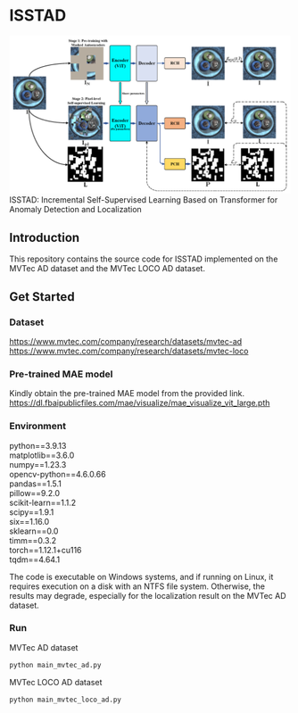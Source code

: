 ISSTAD
======
![Image](https://github.com/xjspin/ISSTAD/raw/main/pngs/cover.png)
ISSTAD: Incremental Self-Supervised Learning Based on Transformer for Anomaly Detection and Localization

Introduction
-------------
This repository contains the source code for ISSTAD implemented on the MVTec AD dataset and the MVTec LOCO AD dataset.

Get Started
-------------
### Dataset
https://www.mvtec.com/company/research/datasets/mvtec-ad
https://www.mvtec.com/company/research/datasets/mvtec-loco

### Pre-trained MAE model
Kindly obtain the pre-trained MAE model from the provided link.  
https://dl.fbaipublicfiles.com/mae/visualize/mae_visualize_vit_large.pth

### Environment
python==3.9.13  
matplotlib==3.6.0  
numpy==1.23.3  
opencv-python==4.6.0.66  
pandas==1.5.1  
pillow==9.2.0  
scikit-learn==1.1.2  
scipy==1.9.1  
six==1.16.0  
sklearn==0.0  
timm==0.3.2  
torch==1.12.1+cu116  
tqdm==4.64.1

The code is executable on Windows systems, and if running on Linux, it requires execution on a disk with an NTFS file system. Otherwise, the results may degrade, especially for the localization result on the MVTec AD dataset.

### Run
MVTec AD dataset 
```bash
python main_mvtec_ad.py
```
MVTec LOCO AD dataset
```bash
python main_mvtec_loco_ad.py
```